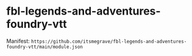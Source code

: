 # fbl-legends-and-adventures-foundry-vtt

Manifest: `https://github.com/itsmegrave/fbl-legends-and-adventures-foundry-vtt/main/module.json`